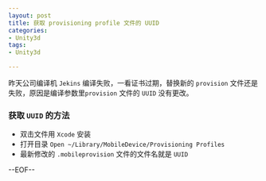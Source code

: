 ```yaml
---
layout: post
title: 获取 provisioning profile 文件的 UUID
categories:
- Unity3d
tags:
- Unity3d

---
```

昨天公司编译机 `Jekins` 编译失败，一看证书过期，替换新的 `provision` 文件还是失败，原因是编译参数里`provision` 文件的 `UUID` 没有更改。

### 获取 `UUID` 的方法

* 双击文件用 `Xcode` 安装      
* 打开目录 `Open ~/Library/MobileDevice/Provisioning Profiles`      
* 最新修改的 `.mobileprovision` 文件的文件名就是 `UUID`        

--EOF--						